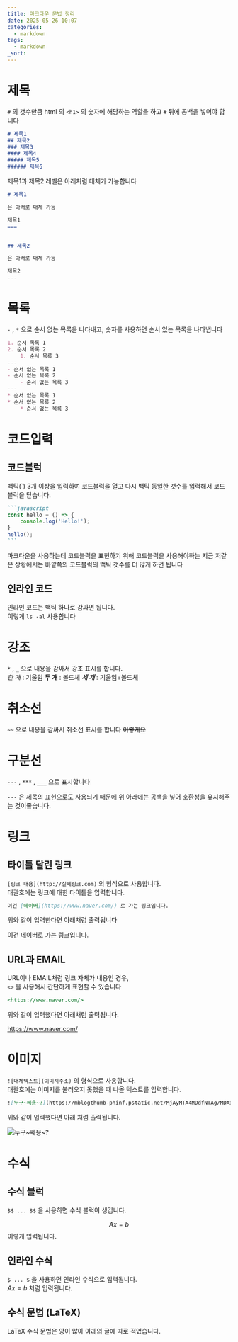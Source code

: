 ```yaml
---
title: 마크다운 문법 정리
date: 2025-05-26 10:07
categories:
  - markdown
tags:
  - markdown
_sort:
---
```

# 제목
`#` 의 갯수만큼 html 의 `<h1>` 의 숫자에 해당하는 역할을 하고 `#` 뒤에 공백을 넣어야 합니다

```markdown
# 제목1
## 제목2
### 제목3
#### 제목4
##### 제목5
###### 제목6
```

제목1과 제목2 레벨은 아래처럼 대체가 가능합니다

```markdown
# 제목1

은 아래로 대체 가능

제목1
===


## 제목2

은 아래로 대체 가능

제목2
---
```




# 목록

`-` , `*` 으로 순서 없는 목록을 나타내고, 숫자를 사용하면 순서 있는 목록을 나타냅니다

```markdown
1. 순서 목록 1
2. 순서 목록 2
	1. 순서 목록 3
---
- 순서 없는 목록 1
- 순서 없는 목록 2
	- 순서 없는 목록 3
---
* 순서 없는 목록 1
* 순서 없는 목록 2
	* 순서 없는 목록 3
```

# 코드입력

## 코드블럭
백틱(\`) 3개 이상을 입력하여 코드블럭을 열고 다시 백틱 동일한 갯수를 입력해서 코드블럭을 닫습니다.  

````markdown
```javascript
const hello = () => {
	console.log('Hello!');
}
hello();
```
````

마크다운을 사용하는데 코드블럭을 표현하기 위해 코드블럭을 사용해야하는 지금 저같은 상황에서는 바깥쪽의 코드블럭의 백틱 갯수를 더 많게 하면 됩니다

## 인라인 코드
인라인 코드는 백틱 하나로 감싸면 됩니다.  
이렇게 `ls -al` 사용합니다 

# 강조
`*` , `_` 으로 내용을 감싸서 강조 표시를 합니다.  
*한 개*  : 기울임
**두 개** : 볼드체
***세 개*** : 기울임+볼드체

# 취소선
`~~` 으로 내용을 감싸서 취소선 표시를 합니다
~~이렇게요~~

# 구분선
`---` , `***` , `___` 으로 표시합니다  

`---` 은 제목의 표현으로도 사용되기 때문에 위 아래에는 공백을 넣어 호환성을 유지해주는 것이좋습니다.  

# 링크

## 타이틀 달린 링크
`[링크 내용](http://실제링크.com)` 의 형식으로 사용합니다.  
대괄호에는 링크에 대한 타이틀을 입력합니다.  

```markdown
이건 [네이버](https://www.naver.com/) 로 가는 링크입니다.
```
위와 같이 입력한다면 아래처럼 출력됩니다

이건 [네이버](https://www.naver.com/)로 가는 링크입니다.  

## URL과 EMAIL
URL이나 EMAIL처럼 링크 자체가 내용인 경우,  
`<>` 을 사용해서 간단하게 표현할 수 있습니다

```markdown
<https://www.naver.com/>
```

위와 같이 입력했다면 아래처럼 출력됩니다.  

<https://www.naver.com/>  

# 이미지
`![대체텍스트](이미지주소)` 의 형식으로 사용합니다.  
대괄호에는 이미지를 불러오지 못했을 때 나올 텍스트를 입력합니다.

```markdown
![누구~쎄용~?](https://mblogthumb-phinf.pstatic.net/MjAyMTA4MDdfNTAg/MDAxNjI4MzI0MDAwMzU1.CXN8Fs1vqtIwXQ5u2Cz-zZsXKsJw2j0hV3cnax0jgqog.-IAd_LP8ShQdgnGHc1UZ-lAkkyxFKyrP2912PGlOl9kg.JPEG.lama0909/%EB%8B%A4%EC%9A%B4%EB%A1%9C%EB%93%9C_(11).jpeg?type=w800)
```

위와 같이 입력했다면 아래 처럼 출력됩니다.  

![누구~쎄용~?](https://mblogthumb-phinf.pstatic.net/MjAyMTA4MDdfNTAg/MDAxNjI4MzI0MDAwMzU1.CXN8Fs1vqtIwXQ5u2Cz-zZsXKsJw2j0hV3cnax0jgqog.-IAd_LP8ShQdgnGHc1UZ-lAkkyxFKyrP2912PGlOl9kg.JPEG.lama0909/%EB%8B%A4%EC%9A%B4%EB%A1%9C%EB%93%9C_(11).jpeg?type=w800)  


# 수식

## 수식 블럭
`$$ ... $$` 을 사용하면 수식 블럭이 생깁니다.  

$$
Ax=b
$$
이렇게 입력됩니다.

## 인라인 수식
`$ ... $` 을 사용하면 인라인 수식으로 입력됩니다.  
$Ax=b$ 처럼 입력됩니다.  

## 수식 문법 (LaTeX)
LaTeX 수식 문법은 양이 많아 아래의 글에 따로 적었습니다.  

